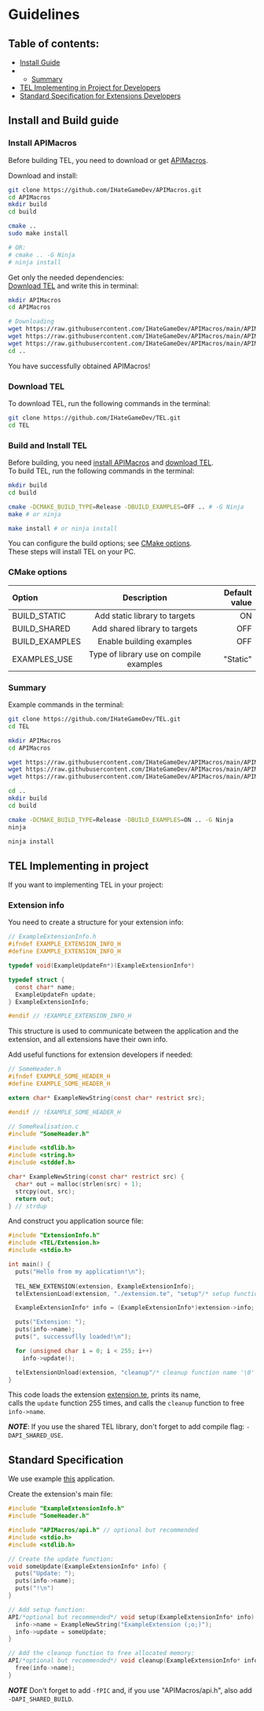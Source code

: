 # Guidelines

## Table of contents:
- [Install Guide](#installGuide)
- - [Summary](#installSummary)
- [TEL Implementing in Project for Developers](#applicationsDevelopersGuide)
- [Standard Specification for Extensions Developers](#extensionsDevelopersGuide)

<a name="installGuide"></a>

## Install and Build guide

<a name="installAPIMacros"></a>

### Install APIMacros

Before building TEL, you need to download or get [APIMacros](https://github.com/IHateGameDev/APIMacros).

Download and install:

```bash
git clone https://github.com/IHateGameDev/APIMacros.git
cd APIMacros
mkdir build
cd build

cmake ..
sudo make install

# OR:
# cmake .. -G Ninja
# ninja install
```

Get only the needed dependencies:<br>
[Download TEL](#downloadTEL) and write this in terminal:

```bash
mkdir APIMacros
cd APIMacros

# Downloading
wget https://raw.githubusercontent.com/IHateGameDev/APIMacros/main/APIMacros/api.h
wget https://raw.githubusercontent.com/IHateGameDev/APIMacros/main/APIMacros/shared.h
wget https://raw.githubusercontent.com/IHateGameDev/APIMacros/main/APIMacros/nullptr.h
cd ..
```

You have successfully obtained APIMacros!

<a name="downloadTEL"></a>

### Download TEL

To download TEL, run the following commands in the terminal:

```bash
git clone https://github.com/IHateGameDev/TEL.git
cd TEL
```

### Build and Install TEL

Before building, you need [install APIMacros](#installAPIMacros) and [download TEL](#downloadTEL).<br>
To build TEL, run the following commands in the terminal:

```bash
mkdir build
cd build

cmake -DCMAKE_BUILD_TYPE=Release -DBUILD_EXAMPLES=OFF .. # -G Ninja
make # or ninja

make install # or ninja install
```

You can configure the build options; see [CMake options](#cmakeOptions).<br>
These steps will install TEL on your PC.

<a name="cmakeOptions"></a>

### CMake options

| **Option**     | **Description**                         | **Default value** |
| :------------- | :-------------------------------------: | ----------------: |
| BUILD_STATIC   | Add static library to targets           | ON                |
| BUILD_SHARED   | Add shared library to targets           | OFF               |
| BUILD_EXAMPLES | Enable building examples                | OFF               |
| EXAMPLES_USE   | Type of library use on compile examples | "Static"          |

<a name="installSummary"></a>

### Summary

Example commands in the terminal:
```bash
git clone https://github.com/IHateGameDev/TEL.git
cd TEL

mkdir APIMacros
cd APIMacros

wget https://raw.githubusercontent.com/IHateGameDev/APIMacros/main/APIMacros/api.h
wget https://raw.githubusercontent.com/IHateGameDev/APIMacros/main/APIMacros/shared.h
wget https://raw.githubusercontent.com/IHateGameDev/APIMacros/main/APIMacros/nullptr.h

cd ..
mkdir build
cd build

cmake -DCMAKE_BUILD_TYPE=Release -DBUILD_EXAMPLES=ON .. -G Ninja
ninja

ninja install
```

<a name="applicationsDevelopersGuide"></a>

## TEL Implementing in project

If you want to implementing TEL in your project:

### Extension info

You need to create a structure for your extension info:

```c
// ExampleExtensionInfo.h
#ifndef EXAMPLE_EXTENSION_INFO_H
#define EXAMPLE_EXTENSION_INFO_H

typedef void(ExampleUpdateFn*)(ExampleExtensionInfo*)

typedef struct {
  const char* name;
  ExampleUpdateFn update;
} ExampleExtensionInfo;

#endif // !EXAMPLE_EXTENSION_INFO_H
```

This structure is used to communicate between the application and the extension, and all extensions have their own info.

Add useful functions for extension developers if needed:

```c
// SomeHeader.h
#ifndef EXAMPLE_SOME_HEADER_H
#define EXAMPLE_SOME_HEADER_H

extern char* ExampleNewString(const char* restrict src);

#endif // !EXAMPLE_SOME_HEADER_H

// SomeRealisation.c
#include "SomeHeader.h"

#include <stdlib.h>
#include <string.h>
#include <stddef.h>

char* ExampleNewString(const char* restrict src) {
  char* out = malloc(strlen(src) + 1);
  strcpy(out, src);
  return out;
} // strdup
```

And construct you application source file:
```c
#include "ExtensionInfo.h"
#include <TEL/Extension.h>
#include <stdio.h>

int main() {
  puts("Hello from my application!\n");
  
  TEL_NEW_EXTENSION(extension, ExampleExtensionInfo);
  telExtensionLoad(extension, "./extension.te", "setup"/* setup function name */);

  ExampleExtensionInfo* info = (ExampleExtensionInfo*)extension->info;

  puts("Extension: ");
  puts(info->name);
  puts(", successuflly loaded!\n");

  for (unsigned char i = 0; i < 255; i++)
    info->update();

  telExtensionUnload(extension, "cleanup"/* cleanup function name '\0' / "" / 0 / nullptr for not using cleanup function */);
}
```

This code loads the extension [extension.te](#extensionsDevelopersGuide), prints its name,<br>
calls the `update` function 255 times, and calls the `cleanup` function to free `info->name`.

***NOTE***: If you use the shared TEL library, don't forget to add compile flag: `-DAPI_SHARED_USE`.

<a name="extensionsDevelopersGuide"></a>

## Standard Specification

We use example [this](#applicationsDevelopersGuide) application.

Create the extension's main file:

```c
#include "ExampleExtensionInfo.h"
#include "SomeHeader.h"

#include "APIMacros/api.h" // optional but recommended
#include <stdio.h>
#include <stdlib.h>

// Create the update function:
void someUpdate(ExampleExtensionInfo* info) {
  puts("Update: ");
  puts(info->name);
  puts("!\n")
}

// Add setup function:
API/*optional but recommended*/ void setup(ExampleExtensionInfo* info) {
  info->name = ExampleNewString("ExampleExtension (;o;)");
  info->update = someUpdate;
}

// Add the cleanup function to free allocated memory:
API/*optional but recommended*/ void cleanup(ExampleExtensionInfo* info) {
  free(info->name);
}
```

***NOTE*** Don't forget to add `-fPIC` and, if you use "APIMacros/api.h", also add `-DAPI_SHARED_BUILD`.
